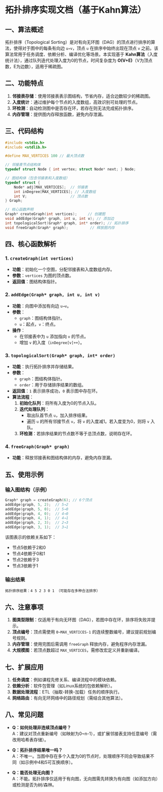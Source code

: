 
# 拓扑排序实现文档（基于Kahn算法）

## 一、算法概述
拓扑排序（Topological Sorting）是对有向无环图（DAG）的顶点进行排序的算法，使得对于图中的每条有向边 `u→v`，顶点 `u` 在排序中始终出现在顶点 `v` 之前。该算法常用于任务调度、依赖分析、编译优化等场景。本实现基于 **Kahn算法**（入度统计法），通过队列迭代处理入度为0的节点，时间复杂度为 **O(V+E)**（V为顶点数，E为边数），适用于稀疏图。


## 二、功能特点
1. **邻接表存储**：使用邻接表表示图结构，节省内存，适合边数较少的稀疏图。
2. **入度统计**：通过维护每个节点的入度数组，高效识别可处理的节点。
3. **环检测**：自动检测图中是否存在环，若存在则无法完成拓扑排序。
4. **内存管理**：提供图内存释放函数，避免内存泄漏。


## 三、代码结构
```c
#include <stdio.h>
#include <stdlib.h>

#define MAX_VERTICES 100 // 最大顶点数

// 邻接表节点结构体
typedef struct Node { int vertex; struct Node* next; } Node;

// 图结构体（包含邻接表和入度数组）
typedef struct {
    Node* adj[MAX_VERTICES];  // 邻接表
    int inDegree[MAX_VERTICES]; // 入度数组
    int V;                    // 顶点数
} Graph;

// 核心函数声明
Graph* createGraph(int vertices);     // 创建图
void addEdge(Graph* graph, int u, int v); // 添加边
int topologicalSort(Graph* graph, int* order); // 拓扑排序
void freeGraph(Graph* graph);          // 释放图内存
```


## 四、核心函数解析
### 1. `createGraph(int vertices)`
- **功能**：初始化一个空图，分配邻接表和入度数组内存。
- **参数**：`vertices` 为图的顶点数。
- **返回值**：图结构体指针。

### 2. `addEdge(Graph* graph, int u, int v)`
- **功能**：向图中添加有向边 `u→v`。
- **参数**：
    - `graph`：图结构体指针。
    - `u`：起点，`v`：终点。
- **操作**：
    - 在邻接表中为 `u` 添加指向 `v` 的节点。
    - 增加 `v` 的入度（`inDegree[v]++`）。

### 3. `topologicalSort(Graph* graph, int* order)`
- **功能**：执行拓扑排序并存储结果。
- **参数**：
    - `graph`：图结构体指针。
    - `order`：用于存储排序结果的数组。
- **返回值**：`1` 表示排序成功，`0` 表示图中存在环。
- **算法流程**：
    1. **初始化队列**：将所有入度为0的节点入队。
    2. **迭代处理队列**：
        - 取出队首节点 `u`，加入排序结果。
        - 遍历 `u` 的所有邻接节点 `v`，将 `v` 的入度减1。若入度变为0，则将 `v` 入队。
    3. **环检测**：若排序结果的节点数不等于总顶点数，说明存在环。

### 4. `freeGraph(Graph* graph)`
- **功能**：释放邻接表和图结构体的内存，避免内存泄漏。


## 五、使用示例
### 输入图结构（示例）
```c
Graph* graph = createGraph(6); // 6个顶点
addEdge(graph, 5, 2);  // 5→2
addEdge(graph, 5, 0);  // 5→0
addEdge(graph, 4, 0);  // 4→0
addEdge(graph, 4, 1);  // 4→1
addEdge(graph, 2, 3);  // 2→3
addEdge(graph, 3, 1);  // 3→1
```
该图表示的依赖关系如下：
- 节点5依赖于2和0
- 节点4依赖于0和1
- 节点2依赖于3
- 节点3依赖于1

### 输出结果
```
拓扑排序结果：4 5 2 3 0 1 （可能存在多种合法排序）
```


## 六、注意事项
1. **图类型限制**：仅适用于有向无环图（DAG），若图中存在环，排序将失败并提示。
2. **顶点编号**：顶点需使用 `0~MAX_VERTICES-1` 的连续整数编号，建议提前规划编号规则。
3. **内存管理**：使用完图后需调用 `freeGraph` 释放内存，避免程序内存泄漏。
4. **大规模图**：若顶点数超过 `MAX_VERTICES`，需修改宏定义并重新编译。


## 七、扩展应用
1. **任务调度**：例如课程先修关系、编译流程中的模块依赖。
2. **依赖分析**：软件包管理（如Linux系统的包依赖解析）。
3. **数据处理流程**：ETL（抽取-转换-加载）任务的顺序执行。
4. **网络路由**：有向无环网络中的路径规划（需结合其他算法）。


## 八、常见问题
- **Q：如何处理非连续顶点编号？**  
  A：建议对顶点重新编号（如映射为0~n-1），或扩展邻接表支持任意编号（需改用哈希表存储）。

- **Q：拓扑排序结果唯一吗？**  
  A：不唯一。当图中存在多个入度为0的节点时，处理顺序不同会导致结果不同（如示例中4和5可互换顺序）。

- **Q：能否处理无向图？**  
  A：不能。拓扑排序仅适用于有向图，无向图需先转换为有向图（如添加方向）或检测是否为树/森林。